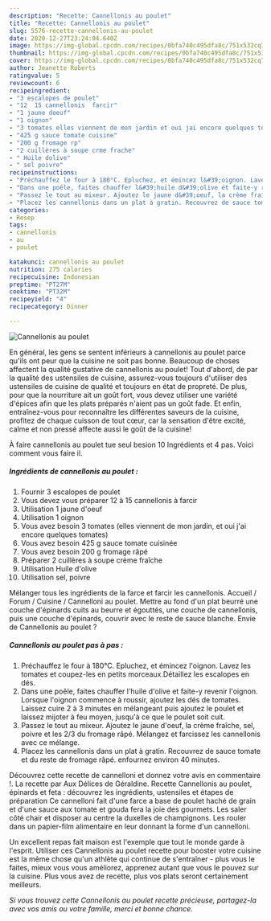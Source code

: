 ```yaml
---
description: "Recette: Cannellonis au poulet"
title: "Recette: Cannellonis au poulet"
slug: 5576-recette-cannellonis-au-poulet
date: 2020-12-27T23:24:04.640Z
image: https://img-global.cpcdn.com/recipes/0bfa740c495dfa8c/751x532cq70/cannellonis-au-poulet-photo-principale-de-la-recette.jpg
thumbnail: https://img-global.cpcdn.com/recipes/0bfa740c495dfa8c/751x532cq70/cannellonis-au-poulet-photo-principale-de-la-recette.jpg
cover: https://img-global.cpcdn.com/recipes/0bfa740c495dfa8c/751x532cq70/cannellonis-au-poulet-photo-principale-de-la-recette.jpg
author: Jeanette Roberts
ratingvalue: 5
reviewcount: 6
recipeingredient:
- "3 escalopes de poulet"
- "12  15 cannellonis  farcir"
- "1 jaune doeuf"
- "1 oignon"
- "3 tomates elles viennent de mon jardin et oui jai encore quelques tomates"
- "425 g sauce tomate cuisine"
- "200 g fromage rp"
- "2 cuillères à soupe crme frache"
- " Huile dolive"
- " sel poivre"
recipeinstructions:
- "Préchauffez le four à 180°C. Epluchez, et émincez l&#39;oignon. Lavez les tomates et coupez-les en petits morceaux.Détaillez les escalopes en dés."
- "Dans une poêle, faites chauffer l&#39;huile d&#39;olive et faite-y revenir l&#39;oignon. Lorsque l&#39;oignon commence à roussir, ajoutez les dés de tomates. Laissez cuire 2 à 3 minutes en mélangeant puis ajoutez le poulet et laissez mijoter à feu moyen, jusqu&#39;à ce que le poulet soit cuit."
- "Passez le tout au mixeur. Ajoutez le jaune d&#39;oeuf, la crème fraîche, sel, poivre et les 2/3 du fromage râpé. Mélangez et farcissez les cannellonis avec ce mélange."
- "Placez les cannellonis dans un plat à gratin. Recouvrez de sauce tomate et du reste de fromage râpé. enfournez environ 40 minutes."
categories:
- Resep
tags:
- cannellonis
- au
- poulet

katakunci: cannellonis au poulet 
nutrition: 275 calories
recipecuisine: Indonesian
preptime: "PT27M"
cooktime: "PT32M"
recipeyield: "4"
recipecategory: Dinner

---
```



![Cannellonis au poulet](https://img-global.cpcdn.com/recipes/0bfa740c495dfa8c/751x532cq70/cannellonis-au-poulet-photo-principale-de-la-recette.jpg)

En général, les gens se sentent inférieurs à cannellonis au poulet parce qu'ils ont peur que la cuisine ne soit pas bonne. Beaucoup de choses affectent la qualité gustative de cannellonis au poulet! Tout d'abord, de par la qualité des ustensiles de cuisine, assurez-vous toujours d'utiliser des ustensiles de cuisine de qualité et toujours en état de propreté. De plus, pour que la nourriture ait un goût fort, vous devez utiliser une variété d'épices afin que les plats préparés n'aient pas un goût fade. Et enfin, entraînez-vous pour reconnaître les différentes saveurs de la cuisine, profitez de chaque cuisson de tout cœur, car la sensation d'être excité, calme et non pressé affecte aussi le goût de la cuisine!

<!--inarticleads1-->

À faire cannellonis au poulet tue seul besion 10 Ingrédients et 4 pas. Voici comment vous faire il.

##### Ingrédients de cannellonis au poulet :

1. Fournir 3 escalopes de poulet
1. Vous devez vous préparer 12 à 15 cannellonis à farcir
1. Utilisation 1 jaune d&#39;oeuf
1. Utilisation 1 oignon
1. Vous avez besoin 3 tomates (elles viennent de mon jardin, et oui j&#39;ai encore quelques tomates)
1. Vous avez besoin 425 g sauce tomate cuisinée
1. Vous avez besoin 200 g fromage râpé
1. Préparer 2 cuillères à soupe crème fraîche
1. Utilisation  Huile d&#39;olive
1. Utilisation  sel, poivre


Mélanger tous les ingrédients de la farce et farcir les cannellonis. Accueil / Forum / Cuisine / Cannelloni au poulet. Mettre au fond d&#39;un plat beurré une couche d&#39;épinards cuits au beurre et égouttés, une couche de cannellonis, puis une couche d&#39;épinards, couvrir avec le reste de sauce blanche. Envie de Cannellonis au poulet ? 

<!--inarticleads2-->

##### Cannellonis au poulet pas à pas :

1. Préchauffez le four à 180°C. Epluchez, et émincez l&#39;oignon. Lavez les tomates et coupez-les en petits morceaux.Détaillez les escalopes en dés.
1. Dans une poêle, faites chauffer l&#39;huile d&#39;olive et faite-y revenir l&#39;oignon. Lorsque l&#39;oignon commence à roussir, ajoutez les dés de tomates. Laissez cuire 2 à 3 minutes en mélangeant puis ajoutez le poulet et laissez mijoter à feu moyen, jusqu&#39;à ce que le poulet soit cuit.
1. Passez le tout au mixeur. Ajoutez le jaune d&#39;oeuf, la crème fraîche, sel, poivre et les 2/3 du fromage râpé. Mélangez et farcissez les cannellonis avec ce mélange.
1. Placez les cannellonis dans un plat à gratin. Recouvrez de sauce tomate et du reste de fromage râpé. enfournez environ 40 minutes.


Découvrez cette recette de cannelloni et donnez votre avis en commentaire !. La recette par Aux Délices de Géraldine. Recette Cannellonis au poulet, épinards et feta : découvrez les ingrédients, ustensiles et étapes de préparation Ce cannelloni fait d&#39;une farce a base de poulet haché de grain et d&#39;une sauce aux tomate et gouda fera la joie des gourmets. Les saler côté chair et disposer au centre la duxelles de champignons. Les rouler dans un papier-film alimentaire en leur donnant la forme d&#39;un cannelloni. 

<!--inarticleads1-->

<p>
Un excellent repas fait maison est l'exemple que tout le monde garde à l'esprit. Utiliser ces Cannellonis au poulet recette pour booster votre cuisine est la même chose qu'un athlète qui continue de s'entraîner - plus vous le faites, mieux vous vous améliorez, apprenez autant que vous le pouvez sur la cuisine. Plus vous avez de recette, plus vos plats seront certainement meilleurs.
</p>

<p>
<i>Si vous trouvez cette Cannellonis au poulet recette précieuse, partagez-la avec vos amis ou votre famille, merci et bonne chance.</i>
</p>
